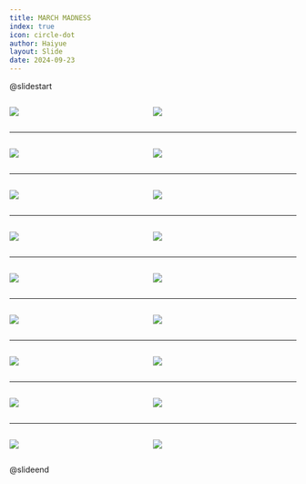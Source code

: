 ```yaml
---
title: MARCH MADNESS
index: true
icon: circle-dot
author: Haiyue
layout: Slide
date: 2024-09-23
---
```

 
@slidestart

<div style="display:flex">
<div style="flex:1">

![](/reading/english/Level-W/MARCH%20MADNESS/001.webp)
</div>
<div style="flex:1">

![](/reading/english/Level-W/MARCH%20MADNESS/002.webp)
</div>
</div>

---

<div style="display:flex">
<div style="flex:1">

![](/reading/english/Level-W/MARCH%20MADNESS/003.webp)
</div>
<div style="flex:1">

![](/reading/english/Level-W/MARCH%20MADNESS/004.webp)
</div>
</div>

---

<div style="display:flex">
<div style="flex:1">

![](/reading/english/Level-W/MARCH%20MADNESS/005.webp)
</div>
<div style="flex:1">

![](/reading/english/Level-W/MARCH%20MADNESS/006.webp)
</div>
</div>

---

<div style="display:flex">
<div style="flex:1">

![](/reading/english/Level-W/MARCH%20MADNESS/007.webp)
</div>
<div style="flex:1">

![](/reading/english/Level-W/MARCH%20MADNESS/008.webp)
</div>
</div>

---

<div style="display:flex">
<div style="flex:1">

![](/reading/english/Level-W/MARCH%20MADNESS/009.webp)
</div>
<div style="flex:1">

![](/reading/english/Level-W/MARCH%20MADNESS/010.webp)
</div>
</div>

---

<div style="display:flex">
<div style="flex:1">

![](/reading/english/Level-W/MARCH%20MADNESS/011.webp)
</div>
<div style="flex:1">

![](/reading/english/Level-W/MARCH%20MADNESS/012.webp)
</div>
</div>

---

<div style="display:flex">
<div style="flex:1">

![](/reading/english/Level-W/MARCH%20MADNESS/013.webp)
</div>
<div style="flex:1">

![](/reading/english/Level-W/MARCH%20MADNESS/014.webp)
</div>
</div>

---

<div style="display:flex">
<div style="flex:1">

![](/reading/english/Level-W/MARCH%20MADNESS/015.webp)
</div>
<div style="flex:1">

![](/reading/english/Level-W/MARCH%20MADNESS/016.webp)
</div>
</div>

---

<div style="display:flex">
<div style="flex:1">

![](/reading/english/Level-W/MARCH%20MADNESS/017.webp)
</div>
<div style="flex:1">

![](/reading/english/Level-W/MARCH%20MADNESS/018.webp)
</div>
</div>

@slideend